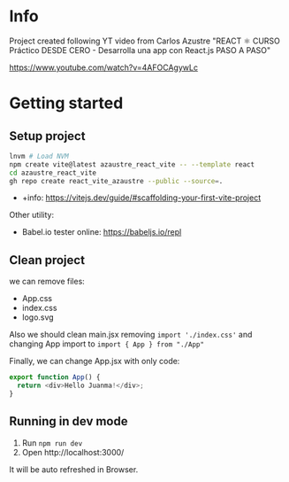 # Info
Project created following YT video from Carlos Azustre "REACT ⚛️ CURSO Práctico DESDE CERO - Desarrolla una app con React.js PASO A PASO"

https://www.youtube.com/watch?v=4AFOCAgywLc


# Getting started
## Setup project
```bash
lnvm # Load NVM
npm create vite@latest azaustre_react_vite -- --template react
cd azaustre_react_vite 
gh repo create react_vite_azaustre --public --source=.
```

* +info: https://vitejs.dev/guide/#scaffolding-your-first-vite-project

Other utility:
* Babel.io tester online: https://babeljs.io/repl

## Clean project
we can remove files:
* App.css
* index.css
* logo.svg

Also we should clean main.jsx removing `import './index.css'` and changing App import to `import { App } from "./App"`

Finally, we can change App.jsx with only code:
```javascript
export function App() {
  return <div>Hello Juanma!</div>;
}
```

## Running in dev mode
1. Run `npm run dev`
2. Open http://localhost:3000/

It will be auto refreshed in Browser.